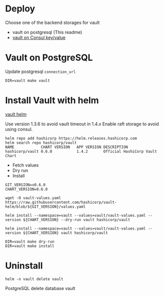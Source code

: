 Deploy
===

Choose one of the backend storages for vault
- vault on postgresql (This readme)
- [vault on Consul key/value](consul.md)

# Vault on PostgreSQL

Update postgresql `connection_url`

```
DIR=vault make vault
```

# Install Vault with helm

[vault helm](https://github.com/hashicorp/vault-helm)

Use version 1.3.6 to avoid vault timeout in 1.4.x
Enable raft storage to avoid using consul.
```
helm repo add hashicorp https://helm.releases.hashicorp.com
helm search repo hashicorp/vault
NAME           	CHART VERSION	APP VERSION	DESCRIPTION
hashicorp/vault	0.6.0        	1.4.2      	Official HashiCorp Vault Chart
```

- Fetch values
- Dry run
- Install

```
GIT_VERSION=v0.6.0
CHART_VERSION=0.6.0

wget -O vault-values.yaml https://raw.githubusercontent.com/hashicorp/vault-helm/blob/${GIT_VERSION}/values.yaml

helm install --namespace=vault --values=vault/vault-values.yaml --version ${CHART_VERSION} --dry-run vault hashicorp/vault

helm install --namespace=vault --values=vault/vault-values.yaml --version ${CHART_VERSION} vault hashicorp/vault
```

```
DIR=vault make dry-run
DIR=vault make install
```

# Uninstall

```
helm -n vault delete vault
```

PostgreSQL delete database vault

